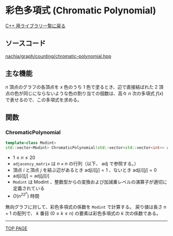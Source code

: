 # 彩色多項式 (Chromatic Polynomial)

[C++ 用ライブラリ一覧に戻る](../index.md)

## ソースコード

[nachia/graph/counting/chromatic-polynomial.hpp](https://github.com/NachiaVivias/cp-library/blob/main/Cpp/Include/nachia/graph/counting/chromatic-polynomial.hpp)

## 主な機能

$n$ 頂点のグラフの各頂点を $x$ 色のうち $1$ 色で塗るとき、辺で直接結ばれた $2$ 頂点の色が同じにならないような色の割り当ての個数は、高々 $n$ 次の多項式 $f(x)$ で表せるので、この多項式を求める。

## 関数

### ChromaticPolynomial

```c++
template<class Modint>
std::vector<Modint> ChromaticPolynomial(std::vector<std::vector<int>> adjacency_matrix);
```

- $1 \leq n \leq 20$
- `adjacency_matrix` は $n \times n$ の行列（以下、 $\text{adj}$ で参照する。）
- 頂点 $i$ と頂点 $j$ を結ぶ辺があるとき $\text{adj}[i][j]=1$ 、ないとき $\text{adj}[i][j]=0$
- $\text{adj}[i][j]=\text{adj}[j][i]$
- `Modint` は Modint 、整数型からの変換および加減乗レベルの演算子が適切に定義されている
- $O(n^22^n)$ 時間

無向グラフに対して、彩色多項式の係数を `Modint` で計算する。
戻り値は長さ $n+1$ の配列で、 $k$ 番目 ($0\leq k\leq n$) の要素は彩色多項式の $k$ 次の係数である。

---

[TOP PAGE](https://nachiavivias.github.io/cp-library/)


<script type="text/x-mathjax-config">MathJax.Hub.Config({tex2jax:{inlineMath:[['\$','\$']],processEscapes:true},CommonHTML: {matchFontHeight:false}});</script>
<script type="text/javascript" async src="https://cdnjs.cloudflare.com/ajax/libs/mathjax/2.7.1/MathJax.js?config=TeX-MML-AM_CHTML"></script>
